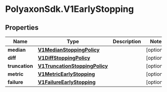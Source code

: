 # PolyaxonSdk.V1EarlyStopping

## Properties
Name | Type | Description | Notes
------------ | ------------- | ------------- | -------------
**median** | [**V1MedianStoppingPolicy**](V1MedianStoppingPolicy.md) |  | [optional] 
**diff** | [**V1DiffStoppingPolicy**](V1DiffStoppingPolicy.md) |  | [optional] 
**truncation** | [**V1TruncationStoppingPolicy**](V1TruncationStoppingPolicy.md) |  | [optional] 
**metric** | [**V1MetricEarlyStopping**](V1MetricEarlyStopping.md) |  | [optional] 
**failure** | [**V1FailureEarlyStopping**](V1FailureEarlyStopping.md) |  | [optional] 



